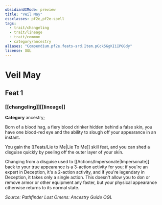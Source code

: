 ```yaml
---
obsidianUIMode: preview
title: "Veil May"
cssclasses: pf2e,pf2e-spell
tags:
  - trait/changeling
  - trait/lineage
  - trait/common
  - category/ancestry
aliases: "Compendium.pf2e.feats-srd.Item.pCck5GgKIiIPGGdy"
license: OGL
---
```

# Veil May
## Feat 1
### [[changeling]][[lineage]]

**Category** ancestry; 




Born of a blood hag, a fiery blood drinker hidden behind a false skin, you have one blood-red eye and the ability to slough off your appearance in an instant.

You gain the [[Feats/Lie to Me|Lie To Me]] skill feat, and you can shed a disguise quickly by peeling off the outer layer of your skin.

Changing from a disguise used to [[Actions/Impersonate|Impersonate]] back to your true appearance is a 3-action activity for you; if you're an expert in Deception, it's a 2-action activity, and if you're legendary in Deception, it takes only a single action. This doesn't allow you to don or remove armor or other equipment any faster, but your physical appearance otherwise returns to its normal state.

*Source: Pathfinder Lost Omens: Ancestry Guide*
*OGL*